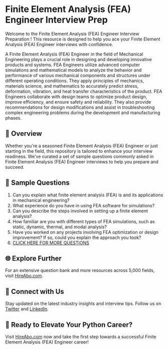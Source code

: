 # Finite Element Analysis (FEA) Engineer Interview Prep

Welcome to the Finite Element Analysis (FEA) Engineer Interview Preparation ! This resource is designed to help you ace your Finite Element Analysis (FEA) Engineer interviews with confidence.

A Finite Element Analysis (FEA) Engineer in the field of Mechanical Engineering plays a crucial role in designing and developing innovative products and systems. FEA Engineers utilize advanced computer simulations and mathematical models to analyze the behavior and performance of various mechanical components and structures under different operating conditions. They apply principles of mechanics, materials science, and mathematics to accurately predict stress, deformation, vibration, and heat transfer characteristics of the product. FEA Engineers collaborate with design teams to optimize product design, improve efficiency, and ensure safety and reliability. They also provide recommendations for design modifications and assist in troubleshooting complex engineering problems during the development and manufacturing phases.

## 🚀 Overview

Whether you're a seasoned Finite Element Analysis (FEA) Engineer or just starting in the field, this repository is tailored to enhance your interview readiness. We've curated a set of sample questions commonly asked in Finite Element Analysis (FEA) Engineer interviews to help you prepare and succeed.

## 📝 Sample Questions

1. Can you explain what finite element analysis (FEA) is and its applications in mechanical engineering?
2. What experience do you have in using FEA software for simulations?
3. Can you describe the steps involved in setting up a finite element analysis?
4. How familiar are you with different types of FEA simulations, such as static, dynamic, thermal, and modal analysis?
5. Have you worked on any projects involving FEA optimization or design improvement? If so, could you explain the approach you took?
6. [CLICK HERE FOR MORE QUESTIONS](https://hireabo.com/job/3_1_23/Finite%20Element%20Analysis%20FEA%20Engineer)

## 🌐 Explore Further

For an extensive question bank and more resources across 5,000 fields, visit [HireAbo.com](https://www.hireabo.com).

## 📱 Connect with Us

Stay updated on the latest industry insights and interview tips. Follow us on [Twitter](https://twitter.com/hireabo) and [LinkedIn](https://www.linkedin.com/in/hire-abo-3609972a8/).

## 🚀 Ready to Elevate Your Python Career?

Visit [HireAbo.com](https://www.hireabo.com) now and take the first step towards a successful Finite Element Analysis (FEA) Engineer career!